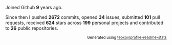 Joined Github **9** years ago.

Since then I pushed **2672** commits, opened **34** issues, submitted **101** pull requests, received **624** stars across **199** personal projects and contributed to **26** public repositories.

<p align="right"><sub>Generated using <a href="https://github.com/marketplace/actions/profile-readme-stats">teoxoy/profile-readme-stats</a></sub></p>
